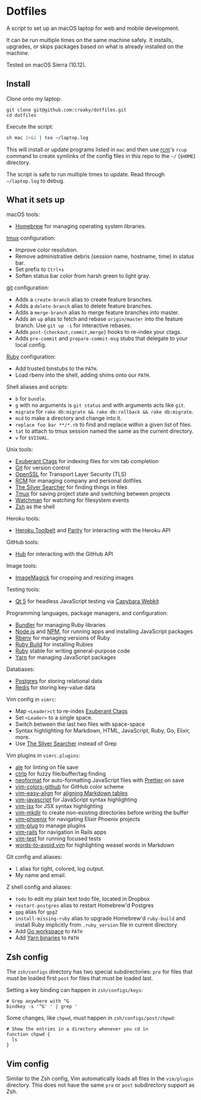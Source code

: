 # Dotfiles

A script to set up an macOS laptop for web and mobile development.

It can be run multiple times on the same machine safely.
It installs, upgrades, or skips packages
based on what is already installed on the machine.

Tested on macOS Sierra (10.12).

## Install

Clone onto my laptop:

```
git clone git@github.com:croaky/dotfiles.git
cd dotfiles
```

Execute the script:

```sh
sh mac 2>&1 | tee ~/laptop.log
```

This will install or update programs listed in `mac`
and then use [rcm]'s `rcup` command
to create symlinks of the config files in this repo
to the `~/` (`$HOME`) directory.

[rcm]: https://github.com/thoughtbot/rcm

The script is safe to run multiple times to update.
Read through `~/laptop.log` to debug.

## What it sets up

macOS tools:

* [Homebrew] for managing operating system libraries.

[Homebrew]: http://brew.sh/

[tmux](http://robots.thoughtbot.com/a-tmux-crash-course)
configuration:

* Improve color resolution.
* Remove administrative debris (session name, hostname, time) in status bar.
* Set prefix to `Ctrl+s`
* Soften status bar color from harsh green to light gray.

[git](http://git-scm.com/) configuration:

* Adds a `create-branch` alias to create feature branches.
* Adds a `delete-branch` alias to delete feature branches.
* Adds a `merge-branch` alias to merge feature branches into master.
* Adds an `up` alias to fetch and rebase `origin/master` into the feature
  branch. Use `git up -i` for interactive rebases.
* Adds `post-{checkout,commit,merge}` hooks to re-index your ctags.
* Adds `pre-commit` and `prepare-commit-msg` stubs that delegate to your local
  config.

[Ruby](https://www.ruby-lang.org/en/) configuration:

* Add trusted binstubs to the `PATH`.
* Load rbenv into the shell, adding shims onto our `PATH`.

Shell aliases and scripts:

* `b` for `bundle`.
* `g` with no arguments is `git status` and with arguments acts like `git`.
* `migrate` for `rake db:migrate && rake db:rollback && rake db:migrate`.
* `mcd` to make a directory and change into it.
* `replace foo bar **/*.rb` to find and replace within a given list of files.
* `tat` to attach to tmux session named the same as the current directory.
* `v` for `$VISUAL`.

Unix tools:

* [Exuberant Ctags] for indexing files for vim tab completion
* [Git] for version control
* [OpenSSL] for Transport Layer Security (TLS)
* [RCM] for managing company and personal dotfiles
* [The Silver Searcher] for finding things in files
* [Tmux] for saving project state and switching between projects
* [Watchman] for watching for filesystem events
* [Zsh] as the shell

[Exuberant Ctags]: http://ctags.sourceforge.net/
[Git]: https://git-scm.com/
[OpenSSL]: https://www.openssl.org/
[RCM]: https://github.com/thoughtbot/rcm
[The Silver Searcher]: https://github.com/ggreer/the_silver_searcher
[Tmux]: http://tmux.github.io/
[Watchman]: https://facebook.github.io/watchman/
[Zsh]: http://www.zsh.org/

Heroku tools:

* [Heroku Toolbelt] and [Parity] for interacting with the Heroku API

[Heroku Toolbelt]: https://toolbelt.heroku.com/
[Parity]: https://github.com/thoughtbot/parity

GitHub tools:

* [Hub] for interacting with the GitHub API

[Hub]: http://hub.github.com/

Image tools:

* [ImageMagick] for cropping and resizing images

Testing tools:

* [Qt 5] for headless JavaScript testing via [Capybara Webkit]

[Qt 5]: http://qt-project.org/
[Capybara Webkit]: https://github.com/thoughtbot/capybara-webkit

Programming languages, package managers, and configuration:

* [Bundler] for managing Ruby libraries
* [Node.js] and [NPM], for running apps and installing JavaScript packages
* [Rbenv] for managing versions of Ruby
* [Ruby Build] for installing Rubies
* [Ruby] stable for writing general-purpose code
* [Yarn] for managing JavaScript packages

[Bundler]: http://bundler.io/
[ImageMagick]: http://www.imagemagick.org/
[Node.js]: http://nodejs.org/
[NPM]: https://www.npmjs.org/
[Rbenv]: https://github.com/sstephenson/rbenv
[Ruby Build]: https://github.com/sstephenson/ruby-build
[Ruby]: https://www.ruby-lang.org/en/
[Yarn]: https://yarnpkg.com/en/

Databases:

* [Postgres] for storing relational data
* [Redis] for storing key-value data

[Postgres]: http://www.postgresql.org/
[Redis]: http://redis.io/

Vim config in `vimrc`:

* Map `<Leader>ct` to re-index [Exuberant Ctags]
* Set `<Leader>` to a single space.
* Switch between the last two files with space-space
* Syntax highlighting for Markdown, HTML, JavaScript, Ruby, Go, Elixir, more.
* Use [The Silver Searcher] instead of Grep

Vim plugins in `vimrc.plugins`:

* [ale] for linting on file save
* [ctrlp] for fuzzy file/buffer/tag finding
* [neoformat] for auto-formatting JavaScript files with [Prettier] on save
* [vim-colors-github] for GitHub color scheme
* [vim-easy-align] for [aligning Markdown tables][align]
* [vim-javascript] for JavaScript syntax highlighting
* [vim-jsx] for JSX syntax highlighting
* [vim-mkdir] to create non-existing directories before writing the buffer
* [vim-phoenix] for navigating Elixir Phoenix projects
* [vim-plug] to manage plugins
* [vim-rails] for navigation in Rails apps
* [vim-test] for running focused tests
* [words-to-avoid.vim] for highlighting weasel words in Markdown

[align]: https://blog.statusok.com/align-markdown-tables-with-vim
[ctrlp]: https://github.com/kien/ctrlp.vim
[Prettier]: https://github.com/prettier/prettier
[ale]: https://github.com/w0rp/ale
[neoformat]: https://github.com/sbdchd/neoformat
[vim-colors-github]: https://github.com/acarapetis/vim-colors-github
[vim-easy-align]: https://github.com/junegunn/vim-easy-align
[vim-javascript]: https://github.com/pangloss/vim-javascript
[vim-jsx]: https://github.com/mxw/vim-jsx
[vim-mkdir]: https://github.com/pbrisbin/vim-mkdir
[vim-phoenix]: https://github.com/avdgaag/vim-phoenix
[vim-plug]: https://github.com/junegunn/vim-plug
[vim-rails]: https://github.com/tpope/vim-rails
[vim-test]: https://github.com/janko-m/vim-test
[words-to-avoid.vim]: https://github.com/nicholaides/words-to-avoid.vim

Git config and aliases:

* `l` alias for tight, colored, log output.
* My name and email.

Z shell config and aliases:

* `todo` to edit my plain text todo file, located in Dropbox
* `restart-postgres` alias to restart Homebrew'd Postgres
* `gpg` alias for `gpg2`
* `install-missing-ruby` alias to upgrade Homebrew'd `ruby-build` and install
  Ruby implicitly from `.ruby_version` file in current directory
* Add [Go workspace][go] to `PATH`
* Add [Yarn binaries][yarn] to `PATH`

[go]: http://golang.org/doc/code.html#GOPATH
[yarn]: https://yarnpkg.com/en/docs/install

## Zsh config

The `zsh/configs` directory has two special subdirectories:
`pre` for files that must be loaded first
`post` for files that must be loaded last.

Setting a key binding can happen in `zsh/configs/keys`:

```
# Grep anywhere with ^G
bindkey -s '^G' ' | grep '
```

Some changes, like `chpwd`, must happen in `zsh/configs/post/chpwd`:

```
# Show the entries in a directory whenever you cd in
function chpwd {
  ls
}
```

## Vim config

Similar to the Zsh config,
Vim automatically loads all files in the `vim/plugin` directory.
This does not have the same `pre` or `post` subdirectory support as Zsh.
